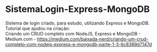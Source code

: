 # SistemaLogin-Express-MongoDB
Sistema de login criado, para estudo, utilizando Express e MongoDB. <br/>
Tutorial que ajudou na criação: <br/>
Criando um CRUD completo com NodeJS, Express e MongoDB - Medium.com - https://medium.com/baixada-nerd/criando-um-crud-completo-com-nodejs-express-e-mongodb-parte-1-3-6c8389d7147d
